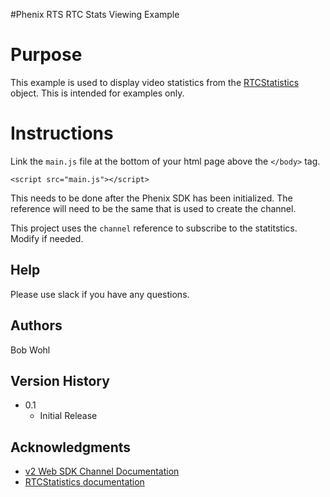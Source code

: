#Phenix RTS RTC Stats Viewing Example

# Purpose

This example is used to display video statistics from the [RTCStatistics](https://phenixrts.com/docs/sdk_ref/web/next-gen-channel/#rtcstatistic-video-object) object. This is intended for examples only.

# Instructions

Link the `main.js` file at the bottom of your html page above the `</body>` tag.

`<script src="main.js"></script>`

This needs to be done after the Phenix SDK has been initialized. The reference will need to be the same that is used to create the channel.

This project uses the `channel` reference to subscribe to the statitstics. Modify if needed.

## Help

Please use slack if you have any questions.

## Authors

Bob Wohl

## Version History

- 0.1
  - Initial Release

## Acknowledgments

- [v2 Web SDK Channel Documentation](https://phenixrts.com/docs/sdk_ref/web/next-gen-channel/)
- [RTCStatistics documentation](https://phenixrts.com/docs/sdk_ref/web/next-gen-channel/#rtcstatistic-video-object)
